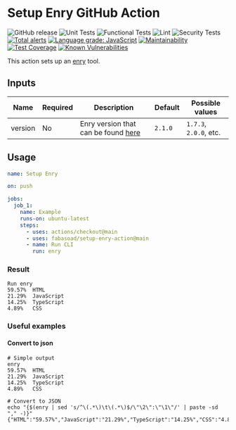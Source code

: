 # Setup Enry GitHub Action

![GitHub release](https://img.shields.io/github/v/release/fabasoad/setup-enry-action?include_prereleases) ![Unit Tests](https://github.com/fabasoad/setup-enry-action/workflows/Unit%20Tests/badge.svg) ![Functional Tests](https://github.com/fabasoad/setup-enry-action/workflows/Functional%20Tests/badge.svg) ![Lint](https://github.com/fabasoad/setup-enry-action/workflows/Lint/badge.svg) ![Security Tests](https://github.com/fabasoad/setup-enry-action/workflows/Security%20Tests/badge.svg) [![Total alerts](https://img.shields.io/lgtm/alerts/g/fabasoad/setup-enry-action.svg?logo=lgtm&logoWidth=18)](https://lgtm.com/projects/g/fabasoad/setup-enry-action/alerts/) [![Language grade: JavaScript](https://img.shields.io/lgtm/grade/javascript/g/fabasoad/setup-enry-action.svg?logo=lgtm&logoWidth=18)](https://lgtm.com/projects/g/fabasoad/setup-enry-action/context:javascript) [![Maintainability](https://api.codeclimate.com/v1/badges/f3a3f3a8d855a5a5b7dc/maintainability)](https://codeclimate.com/github/fabasoad/setup-enry-action/maintainability) [![Test Coverage](https://api.codeclimate.com/v1/badges/f3a3f3a8d855a5a5b7dc/test_coverage)](https://codeclimate.com/github/fabasoad/setup-enry-action/test_coverage) [![Known Vulnerabilities](https://snyk.io/test/github/fabasoad/setup-enry-action/badge.svg?targetFile=package.json)](https://snyk.io/test/github/fabasoad/setup-enry-action?targetFile=package.json)

This action sets up an [enry](https://github.com/src-d/enry) tool.

## Inputs

| Name    | Required | Description                                                                   | Default | Possible values        |
|---------|----------|-------------------------------------------------------------------------------|---------|------------------------|
| version | No       | Enry version that can be found [here](https://github.com/src-d/enry/releases) | `2.1.0` | `1.7.3`, `2.0.0`, etc. |

## Usage

```yaml
name: Setup Enry

on: push

jobs:
  job_1:
    name: Example
    runs-on: ubuntu-latest
    steps:
      - uses: actions/checkout@main
      - uses: fabasoad/setup-enry-action@main
      - name: Run CLI
        run: enry
```

### Result

```shell
Run enry
59.57%  HTML
21.29%  JavaScript
14.25%  TypeScript
4.89%   CSS
```

### Useful examples

#### Convert to json

```shell
# Simple output
enry
59.57%  HTML
21.29%  JavaScript
14.25%  TypeScript
4.89%   CSS

# Convert to JSON
echo "{$(enry | sed 's/^\(.*\)\t\(.*\)$/\"\2\":\"\1\"/' | paste -sd "," -)}"
{"HTML":"59.57%","JavaScript":"21.29%","TypeScript":"14.25%","CSS":"4.89%"}
```
